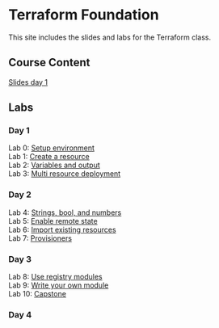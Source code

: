 # Terraform Foundation

This site includes the slides and labs for the Terraform class.

## Course Content   
[Slides day 1](https://www.dropbox.com/s/q7p8deqmno9sglm/Day%201%20-%20Packer%20Terraform%20Vault.pdf?dl=0)   


## Labs
### Day 1   
Lab 0: [Setup environment](labs/lab-setup/)   
Lab 1: [Create a resource](labs/tf-first-instance)   
Lab 2: [Variables and output](labs/tf-variables-and-output)   
Lab 3: [Multi resource deployment](labs/tf-more-variables)   

### Day 2   
Lab 4: [Strings, bool, and numbers](labs/tf-even-more-variables)   
Lab 5: [Enable remote state](labs/tf-remote-state)   
Lab 6: [Import existing resources](labs/tf-import)   
Lab 7: [Provisioners](labs/tf-provisioner)   

### Day 3   
Lab 8: [Use registry modules](labs/tf-module)   
Lab 9: [Write your own module](labs/tf-write-module)   
Lab 10: [Capstone](labs/capstone)   

### Day 4   

